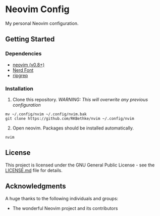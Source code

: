 # Neovim Config

My personal Neovim configuration.

## Getting Started

### Dependencies

- [neovim (v0.8+)](https://github.com/neovim/neovim/releases/tag/v0.8.0)
- [Nerd Font](https://www.nerdfonts.com/)
- [ripgrep](https://github.com/BurntSushi/ripgrep)

### Installation

1. Clone this repository. _WARNING: This will overwrite any previous configuration_

```
mv ~/.config/nvim ~/.config/nvim.bak
git clone https://github.com/RKBethke/nvim ~/.config/nvim
```

2. Open neovim. Packages should be installed automatically.

```
nvim
```

## License

This project is licensed under the GNU General Public License - see the [LICENSE.md](LICENSE.md) file for details.

## Acknowledgments

A huge thanks to the following individuals and groups:

- The wonderful Neovim project and its contributors
